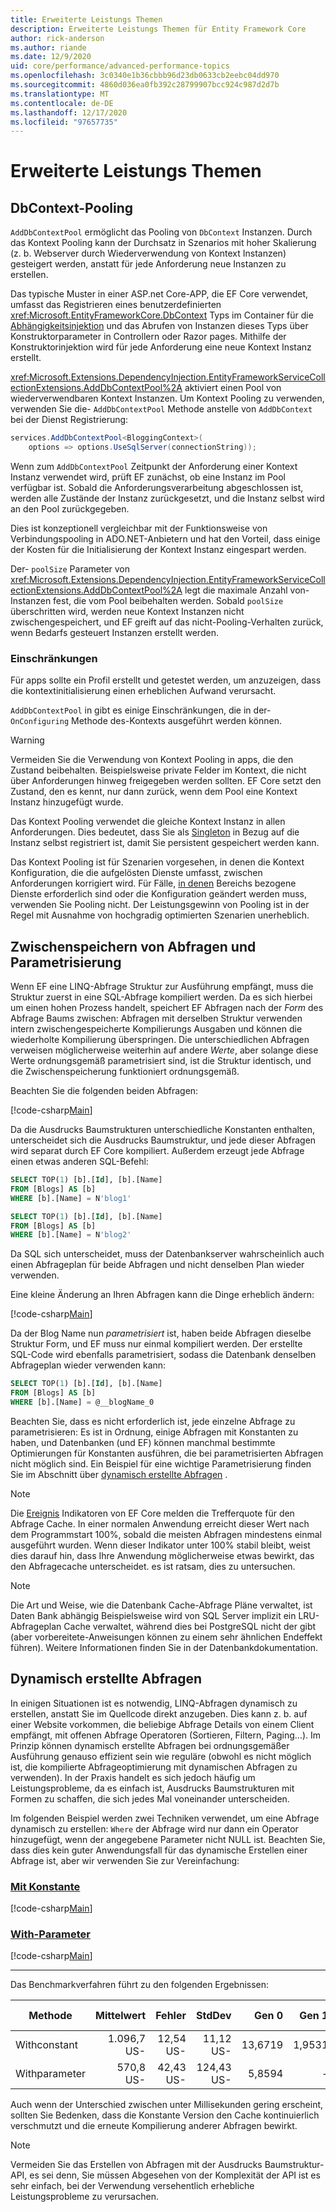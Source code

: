 ```yaml
---
title: Erweiterte Leistungs Themen
description: Erweiterte Leistungs Themen für Entity Framework Core
author: rick-anderson
ms.author: riande
ms.date: 12/9/2020
uid: core/performance/advanced-performance-topics
ms.openlocfilehash: 3c0340e1b36cbbb96d23db0633cb2eebc04dd970
ms.sourcegitcommit: 4860d036ea0fb392c28799907bcc924c987d2d7b
ms.translationtype: MT
ms.contentlocale: de-DE
ms.lasthandoff: 12/17/2020
ms.locfileid: "97657735"
---
```

# <a name="advanced-performance-topics"></a>Erweiterte Leistungs Themen

## <a name="dbcontext-pooling"></a>DbContext-Pooling

`AddDbContextPool` ermöglicht das Pooling von `DbContext` Instanzen. Durch das Kontext Pooling kann der Durchsatz in Szenarios mit hoher Skalierung (z. b. Webserver durch Wiederverwendung von Kontext Instanzen) gesteigert werden, anstatt für jede Anforderung neue Instanzen zu erstellen.

Das typische Muster in einer ASP.net Core-APP, die EF Core verwendet, umfasst das Registrieren eines benutzerdefinierten <xref:Microsoft.EntityFrameworkCore.DbContext> Typs im Container für die [Abhängigkeitsinjektion](/aspnet/core/fundamentals/dependency-injection) und das Abrufen von Instanzen dieses Typs über Konstruktorparameter in Controllern oder Razor pages. Mithilfe der Konstruktorinjektion wird für jede Anforderung eine neue Kontext Instanz erstellt.

<xref:Microsoft.Extensions.DependencyInjection.EntityFrameworkServiceCollectionExtensions.AddDbContextPool%2A> aktiviert einen Pool von wiederverwendbaren Kontext Instanzen. Um Kontext Pooling zu verwenden, verwenden Sie die- `AddDbContextPool` Methode anstelle von `AddDbContext` bei der Dienst Registrierung:

```csharp
services.AddDbContextPool<BloggingContext>(
    options => options.UseSqlServer(connectionString));
```

Wenn zum `AddDbContextPool` Zeitpunkt der Anforderung einer Kontext Instanz verwendet wird, prüft EF zunächst, ob eine Instanz im Pool verfügbar ist. Sobald die Anforderungsverarbeitung abgeschlossen ist, werden alle Zustände der Instanz zurückgesetzt, und die Instanz selbst wird an den Pool zurückgegeben.

Dies ist konzeptionell vergleichbar mit der Funktionsweise von Verbindungspooling in ADO.NET-Anbietern und hat den Vorteil, dass einige der Kosten für die Initialisierung der Kontext Instanz eingespart werden.

Der- `poolSize` Parameter von <xref:Microsoft.Extensions.DependencyInjection.EntityFrameworkServiceCollectionExtensions.AddDbContextPool%2A> legt die maximale Anzahl von-Instanzen fest, die vom Pool beibehalten werden. Sobald `poolSize` überschritten wird, werden neue Kontext Instanzen nicht zwischengespeichert, und EF greift auf das nicht-Pooling-Verhalten zurück, wenn Bedarfs gesteuert Instanzen erstellt werden.

### <a name="limitations"></a>Einschränkungen

Für apps sollte ein Profil erstellt und getestet werden, um anzuzeigen, dass die kontextinitialisierung einen erheblichen Aufwand verursacht.

`AddDbContextPool` in gibt es einige Einschränkungen, die in der- `OnConfiguring` Methode des-Kontexts ausgeführt werden können.

> [!WARNING]
> Vermeiden Sie die Verwendung von Kontext Pooling in apps, die den Zustand beibehalten. Beispielsweise private Felder im Kontext, die nicht über Anforderungen hinweg freigegeben werden sollten. EF Core setzt den Zustand, den es kennt, nur dann zurück, wenn dem Pool eine Kontext Instanz hinzugefügt wurde.

Das Kontext Pooling verwendet die gleiche Kontext Instanz in allen Anforderungen. Dies bedeutet, dass Sie als [Singleton](/aspnet/core/fundamentals/dependency-injection#service-lifetimes) in Bezug auf die Instanz selbst registriert ist, damit Sie persistent gespeichert werden kann.

Das Kontext Pooling ist für Szenarien vorgesehen, in denen die Kontext Konfiguration, die die aufgelösten Dienste umfasst, zwischen Anforderungen korrigiert wird. Für Fälle, [in denen](/aspnet/core/fundamentals/dependency-injection#service-lifetimes) Bereichs bezogene Dienste erforderlich sind oder die Konfiguration geändert werden muss, verwenden Sie Pooling nicht. Der Leistungsgewinn von Pooling ist in der Regel mit Ausnahme von hochgradig optimierten Szenarien unerheblich.

## <a name="query-caching-and-parameterization"></a>Zwischenspeichern von Abfragen und Parametrisierung

Wenn EF eine LINQ-Abfrage Struktur zur Ausführung empfängt, muss die Struktur zuerst in eine SQL-Abfrage kompiliert werden. Da es sich hierbei um einen hohen Prozess handelt, speichert EF Abfragen nach der *Form* des Abfrage Baums zwischen: Abfragen mit derselben Struktur verwenden intern zwischengespeicherte Kompilierungs Ausgaben und können die wiederholte Kompilierung überspringen. Die unterschiedlichen Abfragen verweisen möglicherweise weiterhin auf andere *Werte*, aber solange diese Werte ordnungsgemäß parametrisiert sind, ist die Struktur identisch, und die Zwischenspeicherung funktioniert ordnungsgemäß.

Beachten Sie die folgenden beiden Abfragen:

[!code-csharp[Main](../../../samples/core/Performance/Program.cs#QueriesWithConstants)]

Da die Ausdrucks Baumstrukturen unterschiedliche Konstanten enthalten, unterscheidet sich die Ausdrucks Baumstruktur, und jede dieser Abfragen wird separat durch EF Core kompiliert. Außerdem erzeugt jede Abfrage einen etwas anderen SQL-Befehl:

```sql
SELECT TOP(1) [b].[Id], [b].[Name]
FROM [Blogs] AS [b]
WHERE [b].[Name] = N'blog1'

SELECT TOP(1) [b].[Id], [b].[Name]
FROM [Blogs] AS [b]
WHERE [b].[Name] = N'blog2'
```

Da SQL sich unterscheidet, muss der Datenbankserver wahrscheinlich auch einen Abfrageplan für beide Abfragen und nicht denselben Plan wieder verwenden.

Eine kleine Änderung an Ihren Abfragen kann die Dinge erheblich ändern:

[!code-csharp[Main](../../../samples/core/Performance/Program.cs#QueriesWithParameterization)]

Da der Blog Name nun *parametrisiert* ist, haben beide Abfragen dieselbe Struktur Form, und EF muss nur einmal kompiliert werden. Der erstellte SQL-Code wird ebenfalls parametrisiert, sodass die Datenbank denselben Abfrageplan wieder verwenden kann:

```sql
SELECT TOP(1) [b].[Id], [b].[Name]
FROM [Blogs] AS [b]
WHERE [b].[Name] = @__blogName_0
```

Beachten Sie, dass es nicht erforderlich ist, jede einzelne Abfrage zu parametrisieren: Es ist in Ordnung, einige Abfragen mit Konstanten zu haben, und Datenbanken (und EF) können manchmal bestimmte Optimierungen für Konstanten ausführen, die bei parametrisierten Abfragen nicht möglich sind. Ein Beispiel für eine wichtige Parametrisierung finden Sie im Abschnitt über [dynamisch erstellte Abfragen](#dynamically-constructed-queries) .

> [!NOTE]
> Die [Ereignis](xref:core/logging-events-diagnostics/event-counters) Indikatoren von EF Core melden die Trefferquote für den Abfrage Cache. In einer normalen Anwendung erreicht dieser Wert nach dem Programmstart 100%, sobald die meisten Abfragen mindestens einmal ausgeführt wurden. Wenn dieser Indikator unter 100% stabil bleibt, weist dies darauf hin, dass Ihre Anwendung möglicherweise etwas bewirkt, das den Abfragecache unterscheidet. es ist ratsam, dies zu untersuchen.

> [!NOTE]
> Die Art und Weise, wie die Datenbank Cache-Abfrage Pläne verwaltet, ist Daten Bank abhängig Beispielsweise wird von SQL Server implizit ein LRU-Abfrageplan Cache verwaltet, während dies bei PostgreSQL nicht der gibt (aber vorbereitete-Anweisungen können zu einem sehr ähnlichen Endeffekt führen). Weitere Informationen finden Sie in der Datenbankdokumentation.

## <a name="dynamically-constructed-queries"></a>Dynamisch erstellte Abfragen

In einigen Situationen ist es notwendig, LINQ-Abfragen dynamisch zu erstellen, anstatt Sie im Quellcode direkt anzugeben. Dies kann z. b. auf einer Website vorkommen, die beliebige Abfrage Details von einem Client empfängt, mit offenen Abfrage Operatoren (Sortieren, Filtern, Paging...). Im Prinzip können dynamisch erstellte Abfragen bei ordnungsgemäßer Ausführung genauso effizient sein wie reguläre (obwohl es nicht möglich ist, die kompilierte Abfrageoptimierung mit dynamischen Abfragen zu verwenden). In der Praxis handelt es sich jedoch häufig um Leistungsprobleme, da es einfach ist, Ausdrucks Baumstrukturen mit Formen zu schaffen, die sich jedes Mal voneinander unterscheiden.

Im folgenden Beispiel werden zwei Techniken verwendet, um eine Abfrage dynamisch zu erstellen: `Where` der Abfrage wird nur dann ein Operator hinzugefügt, wenn der angegebene Parameter nicht NULL ist. Beachten Sie, dass dies kein guter Anwendungsfall für das dynamische Erstellen einer Abfrage ist, aber wir verwenden Sie zur Vereinfachung:

### <a name="with-constant"></a>[Mit Konstante](#tab/with-constant)

[!code-csharp[Main](../../../samples/core/Benchmarks/DynamicallyConstructedQueries.cs?name=WithConstant&highlight=14-24)]

### <a name="with-parameter"></a>[With-Parameter](#tab/with-parameter)

[!code-csharp[Main](../../../samples/core/Benchmarks/DynamicallyConstructedQueries.cs?name=WithParameter&highlight=14)]

***

Das Benchmarkverfahren führt zu den folgenden Ergebnissen:

|        Methode |       Mittelwert |    Fehler |    StdDev |   Gen 0 |  Gen 1 | Gen 2 | Zugeordnet |
|-------------- |-----------:|---------:|----------:|--------:|-------:|------:|----------:|
|  Withconstant | 1.096,7 US- | 12,54 US- |  11,12 US- | 13,6719 | 1,9531 |     - |  83,91 KB |
| Withparameter |   570,8 US- | 42,43 US- | 124,43 US- |  5,8594 |      - |     - |  37,16 KB |

Auch wenn der Unterschied zwischen unter Millisekunden gering erscheint, sollten Sie Bedenken, dass die Konstante Version den Cache kontinuierlich verschmutzt und die erneute Kompilierung anderer Abfragen bewirkt.

> [!NOTE]
> Vermeiden Sie das Erstellen von Abfragen mit der Ausdrucks Baumstruktur-API, es sei denn, Sie müssen Abgesehen von der Komplexität der API ist es sehr einfach, bei der Verwendung versehentlich erhebliche Leistungsprobleme zu verursachen.
